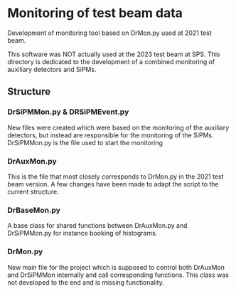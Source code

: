 # Monitoring of test beam data

Development of monitoring tool based on DrMon.py used at 2021 test beam.

This software was NOT actually used at the 2023 test beam at SPS. This directory is dedicated to the development of a combined monitoring of auxiliary detectors and SiPMs.

## Structure
### DrSiPMMon.py & DRSiPMEvent.py
New files were created which were based on the monitoring of the auxiliary detectors, but instead are responsible for the monitoring of the SiPMs. DrSiPMMon.py is the file used to start the monitoring

### DrAuxMon.py
This is the file that most closely corresponds to DrMon.py in the 2021 test beam version. A few changes have been made to adapt the script to the current structure.

### DrBaseMon.py
A base class for shared functions between DrAuxMon.py and DrSiPMMon.py for instance booking of histograms.

### DrMon.py
New main file for the project which is supposed to control both DrAuxMon and DrSiPMMon internally and call corresponding functions. This class was not developed to the end and is missing functionality.